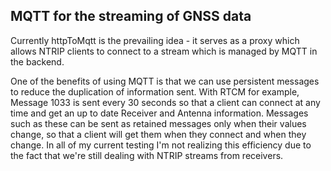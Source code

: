 ## MQTT for the streaming of GNSS data

Currently httpToMqtt is the prevailing idea - it serves as a proxy which allows NTRIP clients to connect to a stream which is managed by MQTT in the backend.

One of the benefits of using MQTT is that we can use persistent messages to reduce the duplication of information sent. With RTCM for example, Message 1033 
is sent every 30 seconds so that a client can connect at any time and get an up to date Receiver and Antenna information. Messages such as these can be sent 
as retained messages only when their values change, so that a client will get them when they connect and when they change. In all of my current testing I'm 
not realizing this efficiency due to the fact that we're still dealing with NTRIP streams from receivers.
